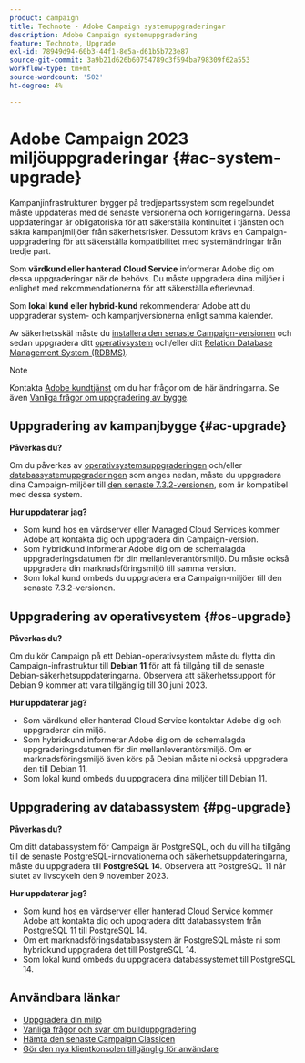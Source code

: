```yaml
---
product: campaign
title: Technote - Adobe Campaign systemuppgraderingar
description: Adobe Campaign systemuppgradering
feature: Technote, Upgrade
exl-id: 78949d94-60b3-44f1-8e5a-d61b5b723e87
source-git-commit: 3a9b21d626b60754789c3f594ba798309f62a553
workflow-type: tm+mt
source-wordcount: '502'
ht-degree: 4%

---
```


# Adobe Campaign 2023 miljöuppgraderingar {#ac-system-upgrade}

Kampanjinfrastrukturen bygger på tredjepartssystem som regelbundet måste uppdateras med de senaste versionerna och korrigeringarna. Dessa uppdateringar är obligatoriska för att säkerställa kontinuitet i tjänsten och säkra kampanjmiljöer från säkerhetsrisker. Dessutom krävs en Campaign-uppgradering för att säkerställa kompatibilitet med systemändringar från tredje part.

Som **värdkund eller hanterad Cloud Service** informerar Adobe dig om dessa uppgraderingar när de behövs. Du måste uppgradera dina miljöer i enlighet med rekommendationerna för att säkerställa efterlevnad.

Som **lokal kund eller hybrid-kund** rekommenderar Adobe att du uppgraderar system- och kampanjversionerna enligt samma kalender.

Av säkerhetsskäl måste du [installera den senaste Campaign-versionen](#ac-upgrade) och sedan uppgradera ditt [operativsystem](#os-upgrade) och/eller ditt [Relation Database Management System (RDBMS)](#pg-upgrade).

>[!NOTE]
>
>Kontakta [Adobe kundtjänst](https://helpx.adobe.com/se/enterprise/admin-guide.html/enterprise/using/support-for-experience-cloud.ug.html) om du har frågor om de här ändringarna. Se även [Vanliga frågor om uppgradering av bygge](../../platform/using/faq-build-upgrade.md).
>

## Uppgradering av kampanjbygge {#ac-upgrade}

**Påverkas du?**

Om du påverkas av [operativsystemsuppgraderingen](#os-upgrade) och/eller [databassystemuppgraderingen](#pg-upgrade) som anges nedan, måste du uppgradera dina Campaign-miljöer till [den senaste 7.3.2-versionen](../../rn/using/latest-release.md#release-7-3-2), som är kompatibel med dessa system.

**Hur uppdaterar jag?**

* Som kund hos en värdserver eller Managed Cloud Services kommer Adobe att kontakta dig och uppgradera din Campaign-version.
* Som hybridkund informerar Adobe dig om de schemalagda uppgraderingsdatumen för din mellanleverantörsmiljö. Du måste också uppgradera din marknadsföringsmiljö till samma version.
* Som lokal kund ombeds du uppgradera era Campaign-miljöer till den senaste 7.3.2-versionen.


## Uppgradering av operativsystem {#os-upgrade}

**Påverkas du?**

Om du kör Campaign på ett Debian-operativsystem måste du flytta din Campaign-infrastruktur till **Debian 11** för att få tillgång till de senaste Debian-säkerhetsuppdateringarna. Observera att säkerhetssupport för Debian 9 kommer att vara tillgänglig till 30 juni 2023.

**Hur uppdaterar jag?**

* Som värdkund eller hanterad Cloud Service kontaktar Adobe dig och uppgraderar din miljö.
* Som hybridkund informerar Adobe dig om de schemalagda uppgraderingsdatumen för din mellanleverantörsmiljö. Om er marknadsföringsmiljö även körs på Debian måste ni också uppgradera den till Debian 11.
* Som lokal kund ombeds du uppgradera dina miljöer till Debian 11.

## Uppgradering av databassystem {#pg-upgrade}

**Påverkas du?**

Om ditt databassystem för Campaign är PostgreSQL, och du vill ha tillgång till de senaste PostgreSQL-innovationerna och säkerhetsuppdateringarna, måste du uppgradera till **PostgreSQL 14**. Observera att PostgreSQL 11 når slutet av livscykeln den 9 november 2023.

**Hur uppdaterar jag?**

* Som kund hos en värdserver eller hanterad Cloud Service kommer Adobe att kontakta dig och uppgradera ditt databassystem från PostgreSQL 11 till PostgreSQL 14.
* Om ert marknadsföringsdatabassystem är PostgreSQL måste ni som hybridkund uppgradera det till PostgreSQL 14.
* Som lokal kund ombeds du uppgradera databassystemet till PostgreSQL 14.


## Användbara länkar

* [Uppgradera din miljö](../../production/using/build-upgrade.md)
* [Vanliga frågor och svar om builduppgradering](../../platform/using/faq-build-upgrade.md)
* [Hämta den senaste Campaign Classicen](https://experience.adobe.com/#/downloads/content/software-distribution/en/campaign.html)
* [Gör den nya klientkonsolen tillgänglig för användare](../../installation/using/client-console-availability-for-windows.md)

